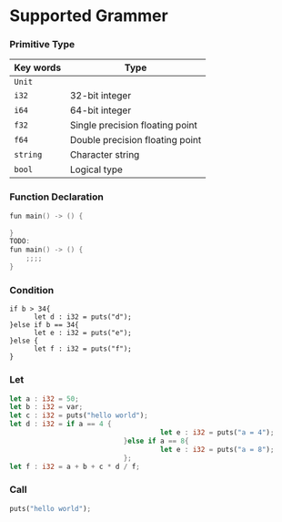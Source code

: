 # Supported Grammer

### Primitive Type

| Key words | Type                            |
| --------- | ------------------------------- |
| `Unit`    |                                 |
| `i32`     | 32-bit integer                  |
| `i64`     | 64-bit integer                  |
| `f32`     | Single precision floating point |
| `f64`     | Double precision floating point |
| `string`  | Character string                |
| `bool`    | Logical type                    |



### Function Declaration

```c++
fun main() -> () {
    
}
TODO:
fun main() -> () {
  	;;;;
}
```



### Condition

```
if b > 34{
      let d : i32 = puts("d");
}else if b == 34{
      let e : i32 = puts("e");
}else {
      let f : i32 = puts("f");
}
```



### Let 

```rust
let a : i32 = 50;
let b : i32 = var;
let c : i32 = puts("hello world");
let d : i32 = if a == 4 {
 									 let e : i32 = puts("a = 4");
							}else if a == 8{
									 let e : i32 = puts("a = 8");
							};
let f : i32 = a + b + c * d / f;
```



### Call 

```rust
puts("hello world");
```

